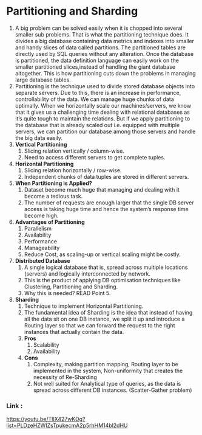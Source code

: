 # Partitioning and Sharding

1. A big problem can be solved easily when it is chopped into several smaller sub problems. That is what the partitioning technique does. It divides a big database containing data metrics and indexes into smaller and handy slices of data called partitions. The partitioned tables are directly used by SQL queries without any alteration. Once the database is partitioned, the data definition language can easily work on the smaller partitioned slices,instead of handling the giant database altogether. This is how partitioning cuts down the problems in managing large database tables.
2. Partitioning is the technique used to divide stored database objects into separate servers. Due to this, there is an increase in performance, controllability of the data. We can manage huge chunks of data optimally. When we horizontally scale our machines/servers, we know that it gives us a challenging time dealing with relational databases as it’s quite tough to maintain the relations. But if we apply partitioning to the database that is already scaled out i.e. equipped with multiple servers, we can partition our database among those servers and handle the big data easily.
3. **Vertical Partitioning**
	1. Slicing relation vertically / column-wise.
	2. Need to access different servers to get complete tuples.
4. **Horizontal Partitioning**
	1. Slicing relation horizontally / row-wise.
	2. Independent chunks of data tuples are stored in different servers.
5. **When Partitioning is Applied?**
	1. Dataset become much huge that managing and dealing with it become a tedious task.
	2. The number of requests are enough larger that the single DB server access is taking huge time and hence the system’s response time become high.
6. **Advantages of Partitioning**
	1. Parallelism
	2. Availability
	3. Performance
	4. Manageability
	5. Reduce Cost, as scaling-up or vertical scaling might be costly.
7. **Distributed Database**
	1. A single logical database that is, spread across multiple locations (servers) and logically interconnected by network.
	2. This is the product of applying DB optimisation techniques like Clustering, Partitioning and Sharding.
	3. Why this is needed? READ Point 5.
9. **Sharding**
	1. Technique to implement Horizontal Partitioning.
	2. The fundamental idea of Sharding is the idea that instead of having all the data sit on one DB instance, we split it up and introduce a Routing layer so that we can forward the request to the right instances that actually contain the data.
	3. **Pros**
		1. Scalability
		2. Availability
	4. **Cons**
		1. Complexity, making partition mapping, Routing layer to be implemented in the system, Non-uniformity that creates the necessity of Re-Sharding
		2. Not well suited for Analytical type of queries, as the data is spread across different DB instances. (Scatter-Gather problem)

### Link :
https://youtu.be/TlIX427wKDg?list=PLDzeHZWIZsTpukecmA2p5rhHM14bl2dHU